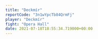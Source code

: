 ```yaml
---
title: "Deckmír"
reportCode: "3n1wYpcTb84QrmFj"
player: "Deckmír"
fight: "Opera Hall"
date: 2021-07-18T18:55:34.719000+00:00
---
```

